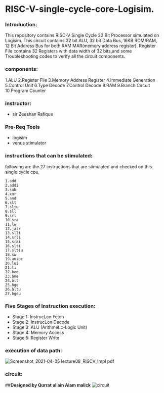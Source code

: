 # RISC-V-single-cycle-core-Logisim.
### Introduction:
This repository contains RISC-V Single Cycle 32 Bit Processor simulated on Logisim. This circuit contains 32 bit ALU, 32 bit Data Bus, 16KB ROM/RAM, 12 Bit Address Bus for both RAM MAR(memory address register). Register File contains 32 Registers with data width of 32 bits,and some Troubleshooting codes to verify all the circuit components.
### components:
1.ALU
2.Register File
3.Memory Address Register
4.Immediate Generation
5.Control Unit
6.Type Decode
7.Control Decode
8.RAM
9.Branch Circuit
10.Program Counter
### instructor:
* sir Zeeshan Rafique
### Pre-Req Tools
* logisim
* venus stimulator
### instructions that can be stimulated:
following are the 27 instructions that are stimulated and checked on this single cycle cpu,

    1.add
    2.addi
    3.sub
    4.xor
    5.and
    6.slt
    7.sltu
    8.sll
    9.srl
    10.sra
    11.lw
    12.jalr
    13.slli
    14.srli
    15.srai
    16.slti
    17.sltiu
    18.sw
    19.auipc
    20.lui
    21.li
    22.beq
    23.bne
    24.blt
    25.bge
    26.bltu
    27.bgeu
   ### Five Stages of Instruction execution:
   * Stage 1: InstrucLon Fetch 
   * Stage 2: InstrucLon Decode 
   * Stage 3: ALU (ArithmeLc-Logic Unit) 
   * Stage 4: Memory Access 
   * Stage 5: Register Write 
   ### execution of data path:
   ![Screenshot_2021-04-05 lecture08_RISCV_Impl pdf](https://user-images.githubusercontent.com/81563886/113519556-7b428980-95a6-11eb-81e5-b76991098c37.png)



### circuit:
##**Designed by Qurrat ul ain Alam malick**
![circuit](https://user-images.githubusercontent.com/81563886/113519317-da9f9a00-95a4-11eb-8cba-889934314b95.png)
